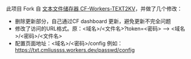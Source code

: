 此项目 Fork 自 [文本文件储存器 CF-Workers-TEXT2KV](https://github.com/cmliu/CF-Workers-TEXT2KV)，并做了几个修改：
- 删除更新部分，自己通过CF dashboard 更新，避免更新不完全问题
- 修改了访问的URL格式。原：<域名>/<文件名>?token=<密码> --> <域名>/<密码>/<文件名>
- 配置页面地址：<域名>/<密码>/config  例如：https://txt.cmliussss.workers.dev/passwd/config
